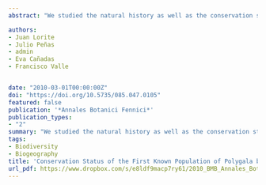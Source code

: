 ```yaml
---
abstract: "We studied the natural history as well as the conservation status of the first-known population of Polygala balansae in Europe (Granada, SE Spain). In the study area, we located only one population occupying a small patch of 1920 m2, between 120 and 160 m a.s.l., with 246 mature individuals. The species is classified as Critically Endangered (CR), under the following criteria: severely fragmented, inferred continuous decline, small population size, and continuing decline inferred from the number mature individuals. The main threats over the population are: spreading subtropical tree-crops and encroachment of human settlements for tourist purposes, plus natural causes (drought, wild or human-mediated fire, limited dispersal, poor recruitment/ reproduction/regeneration, high juvenile mortality, low densities and restricted range). Finally, passive and active conservation measures are proposed in order to guarantee the survival of the species."

authors:
- Juan Lorite
- Julio Peñas
- admin
- Eva Cañadas
- Francisco Valle


date: "2010-03-01T00:00:00Z"
doi: "https://doi.org/10.5735/085.047.0105"
featured: false
publication: '*Annales Botanici Fennici*'
publication_types:
- "2"
summary: "We studied the natural history as well as the conservation status of the first-known population of Polygala balansae in Europe (Granada, SE Spain). In the study area, we located only one population occupying a small patch of 1920 m2, between 120 and 160 m a.s.l., with 246 mature individuals. The species is classified as Critically Endangered (CR), under the following criteria: severely fragmented, inferred continuous decline, small population size, and continuing decline inferred from the number mature individuals."
tags:
- Biodiversity
- Biogeography
title: 'Conservation Status of the First Known Population of Polygala balansae in Europe'
url_pdf: https://www.dropbox.com/s/e8ldf9macp7ry61/2010_BMB_Annales_Botanici_Fennici.pdf?dl=1
---
```


